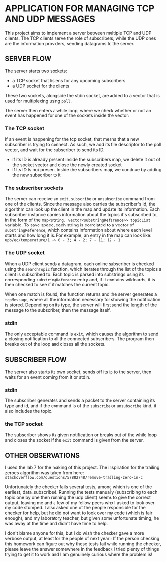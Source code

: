 # APPLICATION FOR MANAGING TCP AND UDP MESSAGES

This project aims to implement a server between multiple TCP and UDP clients.
The TCP clients serve the role of subscribers, while the UDP ones are the information providers,
sending datagrams to the server.

## SERVER FLOW
The server starts two sockets:
- a TCP socket that listens for any upcoming subscribers
- a UDP socket for the clients

These two sockets, alongside the stdin socket, are added to a vector that is used for multiplexing using `poll`.

The server then enters a while loop, where we check whether or not an event has happened for one of the sockets inside the vector:
### The TCP socket
If an event is happening for the tcp socket, that means that a new subscriber is trying to connect.
As such, we add its file descriptor to the poll vector, and wait for the subscriber to send its ID.
- if its ID is already present inside the subscribers map, we delete it out of the socket vector and close the newly created socket
- if its ID is not present inside the subscribers map, we continue by adding the new subscriber to it

### The subscriber sockets
The server can receive an `exit`, `subscribe` or `unsubscribe` command from one of the clients.
Since the message also carries the subscriber's id, the algorithm can look up the client in the map and update its information.
Each subscriber instance carries information about the topics it's subscribed to,
in the form of the `map<string, vector<substringReference>> topicList` variable.
To save space, each string is correlated to a vector of `substringReference`, which contains information about where each level starts and how long it is.
For example, an entry in the map can look like:
`upb/ec/temperature/1 -> 0 - 3; 4 - 2; 7 - 11; 12 - 1`

### The UDP socket
When a UDP client sends a datagram, each online subscriber is checked using the `searchTopic` function,
which iterates through the list of the topics a client is subscribed to.
Each topic is parsed into substrings using its corresponding `substringReference` entry and,
if it contains wildcards, it is then checked to see if it matches the current topic.

When one match is found, the function returns and the server generates a `tcpMessage`, where all the information necessary for showing the notification is stored.
Depending on its type, the server will first send the length of the message to the subscriber, then the message itself.

### stdin
The only acceptable command is `exit`, which causes the algorithm to send a closing notification to all the connected subscribers.
The program then breaks out of the loop and closes all the sockets.

## SUBSCRIBER FLOW
The server also starts its own socket, sends off its ip to the server, then waits for an event coming from it or stdin.
### stdin
The subscriber generates and sends a packet to the server containing its type and id, and if the command is of the `subscribe` or `unsubscribe` kind, it also includes the topic.

### the TCP socket
The subscriber shows its given notification or breaks out of the while loop and closes the socket if the `exit` command is given from the server.

## OTHER OBSERVATIONS
I used the lab 7 for the making of this project.
The inspiration for the trailing zeroes algorithm was taken from here: `stackoverflow.com/questions/57882748/remove-trailing-zero-in-c`

Unfortunately the checker fails several tests, among which is one of the earliest, data_subscribed.
Running the tests manually (subscribing to each topic one by one then running the udp client) seems to give the correct output,
leaving me and a few of my fellow peers who I asked to look over my code stumped.
I also asked one of the people responsible for the checker for help, but he did not want to look over my code (which is fair enough), and my laboratory teacher,
but given some unfortunate timing, he was away at the time and didn't have time to help.

I don't blame anyone for this, but I do wish the checker gave a more verbose output, at least for the people of next year:)
If the person checking this homework can figure out why these tests fail while running the checker, please leave the answer somewhere in the feedback
I tried plenty of things trying to get it to work and I am genuinely curious where the problem is!
